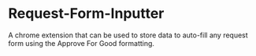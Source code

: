 # Request-Form-Inputter
A chrome extension that can be used to store data to auto-fill any request form using the Approve For Good formatting. 

